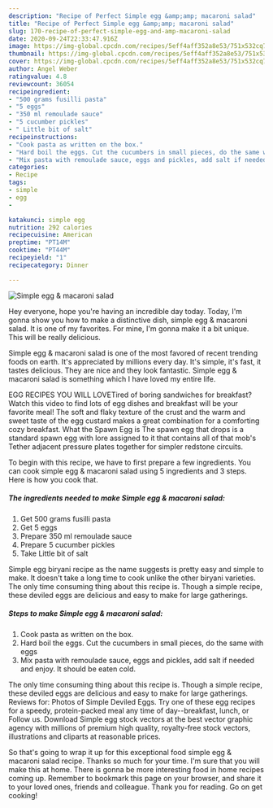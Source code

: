 ```yaml
---
description: "Recipe of Perfect Simple egg &amp;amp; macaroni salad"
title: "Recipe of Perfect Simple egg &amp;amp; macaroni salad"
slug: 170-recipe-of-perfect-simple-egg-and-amp-macaroni-salad
date: 2020-09-24T22:33:47.916Z
image: https://img-global.cpcdn.com/recipes/5eff4aff352a8e53/751x532cq70/simple-egg-macaroni-salad-recipe-main-photo.jpg
thumbnail: https://img-global.cpcdn.com/recipes/5eff4aff352a8e53/751x532cq70/simple-egg-macaroni-salad-recipe-main-photo.jpg
cover: https://img-global.cpcdn.com/recipes/5eff4aff352a8e53/751x532cq70/simple-egg-macaroni-salad-recipe-main-photo.jpg
author: Angel Weber
ratingvalue: 4.8
reviewcount: 36054
recipeingredient:
- "500 grams fusilli pasta"
- "5 eggs"
- "350 ml remoulade sauce"
- "5 cucumber pickles"
- " Little bit of salt"
recipeinstructions:
- "Cook pasta as written on the box."
- "Hard boil the eggs. Cut the cucumbers in small pieces, do the same with eggs"
- "Mix pasta with remoulade sauce, eggs and pickles, add salt if needed and enjoy. It should be eaten cold."
categories:
- Recipe
tags:
- simple
- egg
- 

katakunci: simple egg  
nutrition: 292 calories
recipecuisine: American
preptime: "PT14M"
cooktime: "PT44M"
recipeyield: "1"
recipecategory: Dinner

---
```



![Simple egg &amp; macaroni salad](https://img-global.cpcdn.com/recipes/5eff4aff352a8e53/751x532cq70/simple-egg-macaroni-salad-recipe-main-photo.jpg)

Hey everyone, hope you're having an incredible day today. Today, I'm gonna show you how to make a distinctive dish, simple egg &amp; macaroni salad. It is one of my favorites. For mine, I'm gonna make it a bit unique. This will be really delicious.

Simple egg &amp; macaroni salad is one of the most favored of recent trending foods on earth. It's appreciated by millions every day. It's simple, it's fast, it tastes delicious. They are nice and they look fantastic. Simple egg &amp; macaroni salad is something which I have loved my entire life.

EGG RECIPES YOU WILL LOVETired of boring sandwiches for breakfast? Watch this video to find lots of egg dishes and breakfast will be your favorite meal! The soft and flaky texture of the crust and the warm and sweet taste of the egg custard makes a great combination for a comforting cozy breakfast. What the Spawn Egg is The spawn egg that drops is a standard spawn egg with lore assigned to it that contains all of that mob&#39;s Tether adjacent pressure plates together for simpler redstone circuits.


To begin with this recipe, we have to first prepare a few ingredients. You can cook simple egg &amp; macaroni salad using 5 ingredients and 3 steps. Here is how you cook that.

<!--inarticleads1-->

##### The ingredients needed to make Simple egg &amp; macaroni salad:

1. Get 500 grams fusilli pasta
1. Get 5 eggs
1. Prepare 350 ml remoulade sauce
1. Prepare 5 cucumber pickles
1. Take  Little bit of salt


Simple egg biryani recipe as the name suggests is pretty easy and simple to make. It doesn&#39;t take a long time to cook unlike the other biryani varieties. The only time consuming thing about this recipe is. Though a simple recipe, these deviled eggs are delicious and easy to make for large gatherings. 

<!--inarticleads2-->

##### Steps to make Simple egg &amp; macaroni salad:

1. Cook pasta as written on the box.
1. Hard boil the eggs. Cut the cucumbers in small pieces, do the same with eggs
1. Mix pasta with remoulade sauce, eggs and pickles, add salt if needed and enjoy. It should be eaten cold.


The only time consuming thing about this recipe is. Though a simple recipe, these deviled eggs are delicious and easy to make for large gatherings. Reviews for: Photos of Simple Deviled Eggs. Try one of these egg recipes for a speedy, protein-packed meal any time of day--breakfast, lunch, or Follow us. Download Simple egg stock vectors at the best vector graphic agency with millions of premium high quality, royalty-free stock vectors, illustrations and cliparts at reasonable prices. 

So that's going to wrap it up for this exceptional food simple egg &amp; macaroni salad recipe. Thanks so much for your time. I'm sure that you will make this at home. There is gonna be more interesting food in home recipes coming up. Remember to bookmark this page on your browser, and share it to your loved ones, friends and colleague. Thank you for reading. Go on get cooking!

